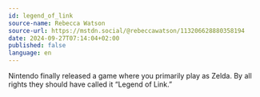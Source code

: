 ```yaml
---
id: legend_of_link
source-name: Rebecca Watson
source-url: https://mstdn.social/@rebeccawatson/113206628880358194
date: 2024-09-27T07:14:04+02:00
published: false
language: en
---
```


Nintendo finally released a game where you primarily play as Zelda. By all rights they should have called it “Legend of Link.”
